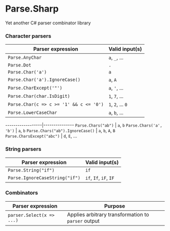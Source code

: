 # Parse.Sharp
Yet another C# parser combinator library

### Character parsers

Parser expression | Valid input(s)
------------------|---------------
`Parse.AnyChar` | `a`, `_`, ...
`Parse.Dot` | `.`
`Parse.Char('a')` | `a`
`Parse.Char('a').IgnoreCase()` | `a`, `A`
`Parse.CharExcept('"')` | `a`, `'`, ...
`Parse.Char(char.IsDigit)` | `1`, `7`, ...
`Parse.Char(c => c >= '1' && c <= '0')` | `1`, `2`, ... `0`
`Parse.LowerCaseChar` | `a`, `b`, ...

------------------|---------------
`Parse.Chars("ab")` | `a`, `b`
`Parse.Chars('a', 'b')` | `a`, `b`
`Parse.Chars("ab").IgnoreCase()` | `a`, `b`, `A`, `B`
`Parse.CharsExcept("abc")` | `d`, `E`, ...

### String parsers

Parser expression | Valid input(s)
------------------|---------------
`Parse.String("if")` | `if`
`Parse.IgnoreCaseString("if")` | `if`, `If`, `iF`, `IF`

### Combinators

Parser expression | Purpose
------------------|---------------
`parser.Select(x => ...)` | Applies arbitrary transformation to `parser` output